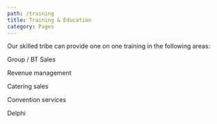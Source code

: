 ```yaml
---
path: /training
title: Training & Education
category: Pages
---
```

Our skilled tribe can provide one on one training in the following areas:

Group / BT Sales

Revenue management 

Catering sales

Convention services 

Delphi
